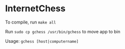 # InternetChess

To compile, run <code>make all</code>

Run <code>sudo cp gchess /usr/bin/gchess</code> to move app to bin

Usage: <code>gchess [host|computername]</code>
